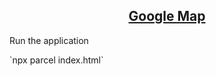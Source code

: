 </div>
<h2 align="center"><a href="https://ggl-map.netlify.app/">Google Map</a></h2>
</div>

<p align="left">Run the application</p>
`npx parcel index.html` <br />